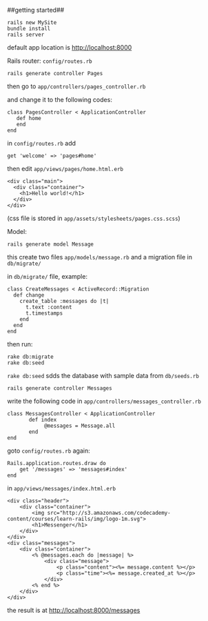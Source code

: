 ##getting started##

    rails new MySite
    bundle install
    rails server

default app location is <http://localhost:8000>

Rails router: `config/routes.rb`

    rails generate controller Pages

then go to `app/controllers/pages_controller.rb`

and change it to the following codes:

    class PagesController < ApplicationController
       def home
       end
    end

in `config/routes.rb` add

    get 'welcome' => 'pages#home'

then edit `app/views/pages/home.html.erb`

    <div class="main">
      <div class="container">
        <h1>Hello world!</h1>
      </div>
    </div>

(css file is stored in `app/assets/stylesheets/pages.css.scss`)

Model:

    rails generate model Message

this create two files `app/models/message.rb` and a migration file in `db/migrate/`

in `db/migrate/` file, example:

    class CreateMessages < ActiveRecord::Migration
      def change
        create_table :messages do |t|
          t.text :content
          t.timestamps
        end
      end
    end

then run:

    rake db:migrate
    rake db:seed

`rake db:seed` sdds the database with sample data from `db/seeds.rb`

    rails generate controller Messages

write the following code in `app/controllers/messages_controller.rb`


    class MessagesController < ApplicationController
           def index
                @messages = Message.all
           end
    end


goto `config/routes.rb` again:

    Rails.application.routes.draw do
        get '/messages' => 'messages#index'
    end

in `app/views/messages/index.html.erb`

    <div class="header">
        <div class="container">
            <img src="http://s3.amazonaws.com/codecademy-content/courses/learn-rails/img/logo-1m.svg">
            <h1>Messenger</h1>
        </div>
    </div>
    <div class="messages">
        <div class="container">
            <% @messages.each do |message| %> 
                <div class="message"> 
                    <p class="content"><%= message.content %></p> 
                    <p class="time"><%= message.created_at %></p> 
                </div> 
            <% end %>
        </div>
    </div>

the result is at <http://localhost:8000/messages>